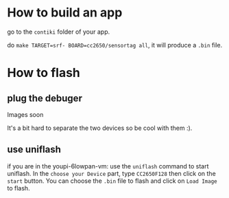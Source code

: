 # How to build an app

go to the `contiki` folder of your app.

do `make TARGET=srf- BOARD=cc2650/sensortag all`, it will produce a `.bin` file.

# How to flash

## plug the debuger

Images soon

It's a bit hard to separate the two devices so be cool with them :).

## use uniflash

if you are in the youpi-6lowpan-vm: use the `uniflash` command to start uniflash. In the `choose your Device` part, type `CC2650F128` then click on the `start` button. You can choose the `.bin` file to flash and click on `Load Image` to flash.

